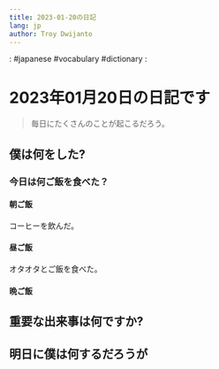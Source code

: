 ```yaml
---
title: 2023-01-20の日記
lang: jp
author: Troy Dwijanto
---
```

: #japanese #vocabulary #dictionary : 
# 2023年01月20日の日記です
> 毎日にたくさんのことが起こるだろう。

## 僕は何をした?


### 今日は何ご飯を食べた？
#### 朝ご飯
コーヒーを飲んだ。
#### 昼ご飯
オタオタとご飯を食べた。
#### 晩ご飯

## 重要な出来事は何ですか?

## 明日に僕は何するだろうが